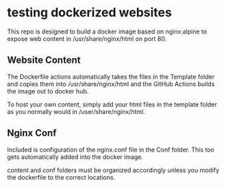 
# testing dockerized websites

This repo is designed to build a docker image based on nginx:alpine to expose web content in /usr/share/nginx/html on port 80. 

## Website Content
The Dockerfile actions automatically takes the files in the Template folder and copies them into /usr/share/nginx/html and the GitHub Actions builds the image out to docker hub. 

To host your own content, simply add your html files in the template folder as you normally would in /user/share/nginx/html.

## Nginx Conf
Included is configuration of the nginx.conf file in the Conf folder. This too gets automatically added into the docker image.

content and conf folders must be organized accordingly unless you modify the dockerfile to the correct locations.
